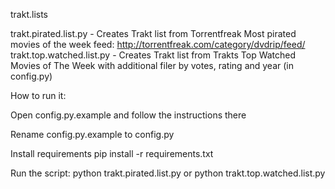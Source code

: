 trakt.lists

trakt.pirated.list.py - Creates Trakt list from Torrentfreak Most pirated movies of the week feed: http://torrentfreak.com/category/dvdrip/feed/
trakt.top.watched.list.py - Creates Trakt list from Trakts Top Watched Movies of The Week with additional filer by votes, rating and year (in config.py)

How to run it:

Open config.py.example and follow the instructions there

Rename config.py.example to config.py

Install requirements
pip install -r requirements.txt

Run the script:
python trakt.pirated.list.py
or
python trakt.top.watched.list.py
